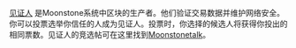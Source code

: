 [见证人](introduction/witness) 是Moonstone系统中区块的生产者。他们验证交易数据并维护网络安全。你可以投票选举你信任的人成为见证人。投票时，你选择的候选人将获得你投出的相同票数。见证人的竞选帖可在这里找到[Moonstonetalk](https://moonstonetalk.org/index.php/board,61.0.html)。